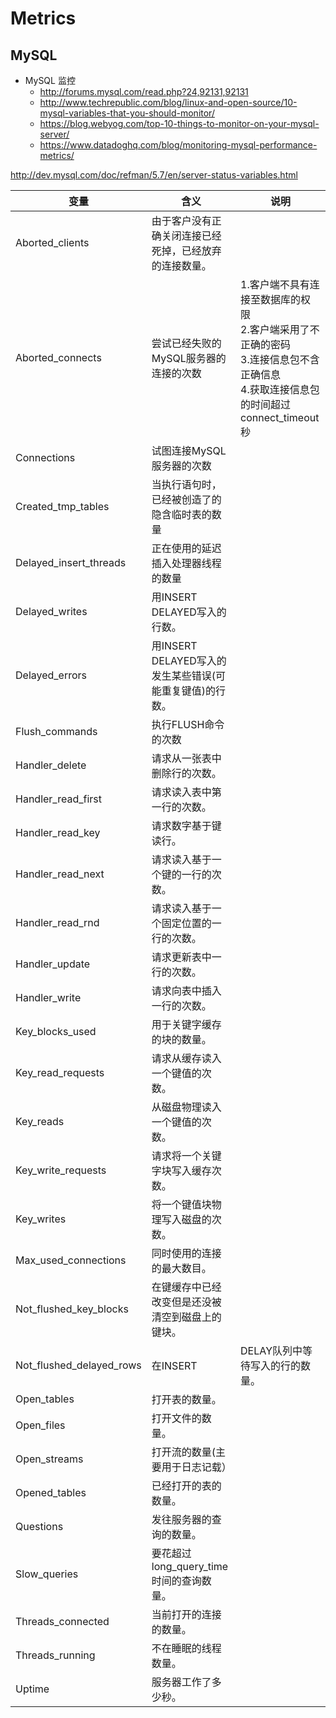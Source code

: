 # Metrics

## MySQL


* MySQL 监控
  * http://forums.mysql.com/read.php?24,92131,92131
  * http://www.techrepublic.com/blog/linux-and-open-source/10-mysql-variables-that-you-should-monitor/
  * https://blog.webyog.com/top-10-things-to-monitor-on-your-mysql-server/
  * https://www.datadoghq.com/blog/monitoring-mysql-performance-metrics/

http://dev.mysql.com/doc/refman/5.7/en/server-status-variables.html


变量|含义|说明
----|----|----
Aborted_clients| 由于客户没有正确关闭连接已经死掉，已经放弃的连接数量。
Aborted_connects | 尝试已经失败的MySQL服务器的连接的次数 | 1.客户端不具有连接至数据库的权限<br>2.客户端采用了不正确的密码<br>3.连接信息包不含正确信息<br>4.获取连接信息包的时间超过connect_timeout秒
Connections| 试图连接MySQL服务器的次数
Created_tmp_tables | 当执行语句时，已经被创造了的隐含临时表的数量
Delayed_insert_threads | 正在使用的延迟插入处理器线程的数量
Delayed_writes | 用INSERT DELAYED写入的行数。
Delayed_errors | 用INSERT DELAYED写入的发生某些错误(可能重复键值)的行数。
Flush_commands | 执行FLUSH命令的次数
Handler_delete | 请求从一张表中删除行的次数。
Handler_read_first | 请求读入表中第一行的次数。
Handler_read_key | 请求数字基于键读行。
Handler_read_next | 请求读入基于一个键的一行的次数。
Handler_read_rnd | 请求读入基于一个固定位置的一行的次数。
Handler_update | 请求更新表中一行的次数。
Handler_write | 请求向表中插入一行的次数。
Key_blocks_used | 用于关键字缓存的块的数量。
Key_read_requests | 请求从缓存读入一个键值的次数。
Key_reads | 从磁盘物理读入一个键值的次数。
Key_write_requests | 请求将一个关键字块写入缓存次数。
Key_writes | 将一个键值块物理写入磁盘的次数。
Max_used_connections | 同时使用的连接的最大数目。
Not_flushed_key_blocks | 在键缓存中已经改变但是还没被清空到磁盘上的键块。
Not_flushed_delayed_rows | 在INSERT | DELAY队列中等待写入的行的数量。
Open_tables | 打开表的数量。
Open_files | 打开文件的数量。
Open_streams | 打开流的数量(主要用于日志记载）
Opened_tables | 已经打开的表的数量。
Questions | 发往服务器的查询的数量。
Slow_queries | 要花超过long_query_time时间的查询数量。
Threads_connected | 当前打开的连接的数量。
Threads_running | 不在睡眠的线程数量。
Uptime | 服务器工作了多少秒。
